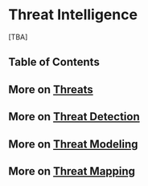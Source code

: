 # Threat Intelligence
[TBA]

## Table of Contents

## More on [Threats](https://github.com/paulveillard/cybersecurity-threats)
## More on [Threat Detection](https://github.com/paulveillard/cybersecurity-threat-detection)
## More on [Threat Modeling](https://github.com/paulveillard/cybersecurity-threat-modeling)
## More on [Threat Mapping](https://github.com/paulveillard/cybersecurity-threat-map)
